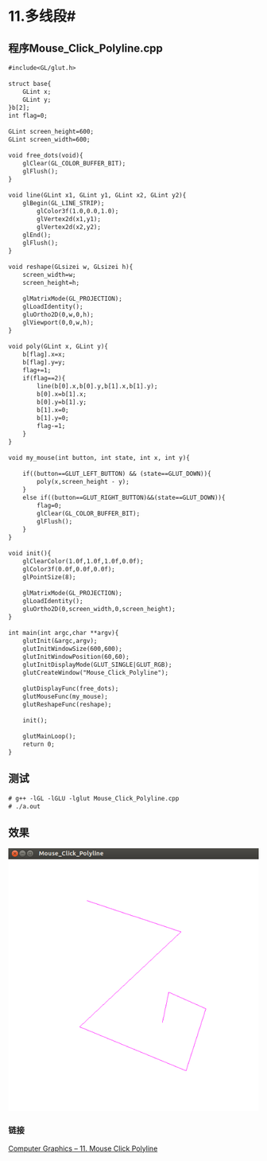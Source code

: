 # 11.多线段#

## 程序Mouse_Click_Polyline.cpp ##
 
	#include<GL/glut.h>
 
	struct base{
    	GLint x;
    	GLint y;
	}b[2];
	int flag=0;
 
	GLint screen_height=600;
	GLint screen_width=600;
  
	void free_dots(void){
    	glClear(GL_COLOR_BUFFER_BIT);
    	glFlush();
	}
 
	void line(GLint x1, GLint y1, GLint x2, GLint y2){
    	glBegin(GL_LINE_STRIP);
    	    glColor3f(1.0,0.0,1.0);
    	    glVertex2d(x1,y1);
    	    glVertex2d(x2,y2);
    	glEnd();
    	glFlush();
	}
 
	void reshape(GLsizei w, GLsizei h){
    	screen_width=w;
    	screen_height=h;
 
    	glMatrixMode(GL_PROJECTION);
    	glLoadIdentity();
    	gluOrtho2D(0,w,0,h);
    	glViewport(0,0,w,h);
	}
 
	void poly(GLint x, GLint y){
    	b[flag].x=x;
    	b[flag].y=y;
    	flag+=1;
    	if(flag==2){
    	    line(b[0].x,b[0].y,b[1].x,b[1].y);
    	    b[0].x=b[1].x;
    	    b[0].y=b[1].y;
    	    b[1].x=0;
    	    b[1].y=0;
    	    flag-=1;
    	}   
	}

	void my_mouse(int button, int state, int x, int y){
     
    	if((button==GLUT_LEFT_BUTTON) && (state==GLUT_DOWN)){
    	    poly(x,screen_height - y);
    	}
    	else if((button==GLUT_RIGHT_BUTTON)&&(state==GLUT_DOWN)){
    	    flag=0;
    	    glClear(GL_COLOR_BUFFER_BIT);
    	    glFlush();
    	}
	}
	
	void init(){
	    glClearColor(1.0f,1.0f,1.0f,0.0f);
	    glColor3f(0.0f,0.0f,0.0f);
	    glPointSize(8);
 
	    glMatrixMode(GL_PROJECTION);
	    glLoadIdentity();
	    gluOrtho2D(0,screen_width,0,screen_height);
	}
 
	int main(int argc,char **argv){
	    glutInit(&argc,argv);
	    glutInitWindowSize(600,600);
	    glutInitWindowPosition(60,60);
	    glutInitDisplayMode(GLUT_SINGLE|GLUT_RGB);
	    glutCreateWindow("Mouse_Click_Polyline");
 
	    glutDisplayFunc(free_dots);
	    glutMouseFunc(my_mouse);
	    glutReshapeFunc(reshape);
 
	    init();
 
	    glutMainLoop();
	    return 0;
	}

## 测试 ##

	# g++ -lGL -lGLU -lglut Mouse_Click_Polyline.cpp
	# ./a.out

## 效果 ##
	
![](./img/Mouse_Click_Polyline.png)

### 链接 ###

[Computer Graphics – 11. Mouse Click Polyline](http://www.techtofun.com/2013/08/17/computer-graphics-11-mouse-click-polyline/)